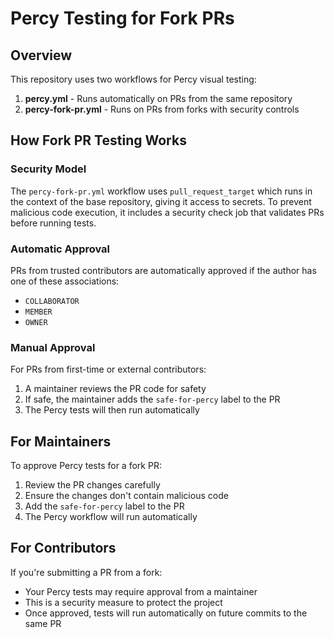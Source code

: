 # Percy Testing for Fork PRs

## Overview

This repository uses two workflows for Percy visual testing:

1. **percy.yml** - Runs automatically on PRs from the same repository
2. **percy-fork-pr.yml** - Runs on PRs from forks with security controls

## How Fork PR Testing Works

### Security Model

The `percy-fork-pr.yml` workflow uses `pull_request_target` which runs in the context of the base repository, giving it access to secrets. To prevent malicious code execution, it includes a security check job that validates PRs before running tests.

### Automatic Approval

PRs from trusted contributors are automatically approved if the author has one of these associations:
- `COLLABORATOR`
- `MEMBER`
- `OWNER`

### Manual Approval

For PRs from first-time or external contributors:

1. A maintainer reviews the PR code for safety
2. If safe, the maintainer adds the `safe-for-percy` label to the PR
3. The Percy tests will then run automatically


## For Maintainers

To approve Percy tests for a fork PR:

1. Review the PR changes carefully
2. Ensure the changes don't contain malicious code
3. Add the `safe-for-percy` label to the PR
4. The Percy workflow will run automatically


## For Contributors

If you're submitting a PR from a fork:

- Your Percy tests may require approval from a maintainer
- This is a security measure to protect the project
- Once approved, tests will run automatically on future commits to the same PR
